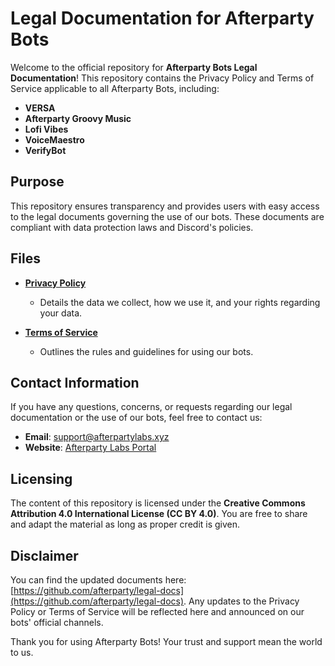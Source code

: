 # Legal Documentation for Afterparty Bots

Welcome to the official repository for **Afterparty Bots Legal Documentation**! This repository contains the Privacy Policy and Terms of Service applicable to all Afterparty Bots, including:

* **VERSA**
* **Afterparty Groovy Music**
* **Lofi Vibes**
* **VoiceMaestro**
* **VerifyBot**

## Purpose

This repository ensures transparency and provides users with easy access to the legal documents governing the use of our bots. These documents are compliant with data protection laws and Discord's policies.

## Files

* **[Privacy Policy](privacy-policy.txt)**

  * Details the data we collect, how we use it, and your rights regarding your data.
* **[Terms of Service](terms-of-service.txt)**

  * Outlines the rules and guidelines for using our bots.

## Contact Information

If you have any questions, concerns, or requests regarding our legal documentation or the use of our bots, feel free to contact us:

* **Email**: [support@afterpartylabs.xyz](mailto:support@afterpartylabs.xyz)
* **Website**: [Afterparty Labs Portal](http://afterpartylabs.xyz)

## Licensing

The content of this repository is licensed under the **Creative Commons Attribution 4.0 International License (CC BY 4.0)**. You are free to share and adapt the material as long as proper credit is given.

## Disclaimer

You can find the updated documents here: [https://github.com/afterparty/legal-docs](https://github.com/afterparty/legal-docs). Any updates to the Privacy Policy or Terms of Service will be reflected here and announced on our bots' official channels.

Thank you for using Afterparty Bots! Your trust and support mean the world to us.

